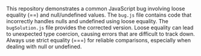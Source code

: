 This repository demonstrates a common JavaScript bug involving loose equality (==) and null/undefined values.  The `bug.js` file contains code that incorrectly handles nulls and undefined using loose equality. The `bugSolution.js` file provides the corrected version. Loose equality can lead to unexpected type coercion, causing errors that are difficult to track down.  Always use strict equality (===) for reliable comparisons, especially when dealing with null or undefined.